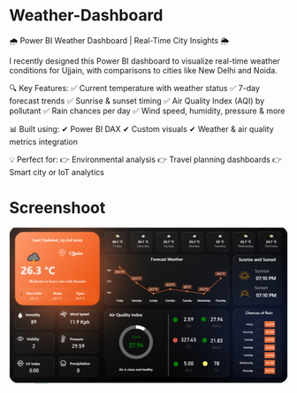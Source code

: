 # Weather-Dashboard
🌧️ Power BI Weather Dashboard | Real-Time City Insights 🌦️

I recently designed this Power BI dashboard to visualize real-time weather conditions for Ujjain, with comparisons to cities like New Delhi and Noida.

🔍 Key Features:
✅ Current temperature with weather status
✅ 7-day forecast trends
✅ Sunrise & sunset timing
✅ Air Quality Index (AQI) by pollutant
✅ Rain chances per day
✅ Wind speed, humidity, pressure & more

📊 Built using:
✔ Power BI DAX
✔ Custom visuals
✔ Weather & air quality metrics integration

💡 Perfect for:
👉 Environmental analysis
👉 Travel planning dashboards
👉 Smart city or IoT analytics

# Screenshoot
![Dashboard Preview](https://github.com/ketantayal16/Weather-Dashboard/blob/main/Real%20time%20weather%20Forecasting%20PBI%20Report.png)

